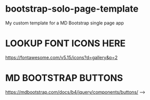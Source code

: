 # bootstrap-solo-page-template
My custom template for a MD Bootstrap single page app
# LOOKUP FONT ICONS HERE
https://fontawesome.com/v5.15/icons?d=gallery&p=2
# MD BOOTSTRAP BUTTONS
https://mdbootstrap.com/docs/b4/jquery/components/buttons/ -->
